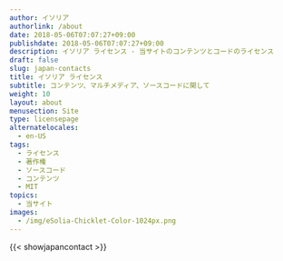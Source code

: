 ```yaml
---
author: イソリア
authorlink: /about
date: 2018-05-06T07:07:27+09:00
publishdate: 2018-05-06T07:07:27+09:00
description: イソリア ライセンス - 当サイトのコンテンツとコードのライセンス
draft: false
slug: japan-contacts
title: イソリア ライセンス
subtitle: コンテンツ、マルチメディア、ソースコードに関して
weight: 10
layout: about
menusection: Site
type: licensepage
alternatelocales:
  - en-US
tags:
  - ライセンス
  - 著作権
  - ソースコード
  - コンテンツ
  - MIT
topics:
  - 当サイト
images:
  - /img/eSolia-Chicklet-Color-1024px.png
---
```


{{< showjapancontact >}}
